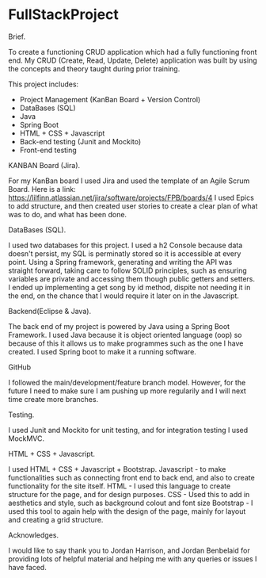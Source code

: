 # FullStackProject

Brief. 

To create a functioning CRUD application which had a fully functioning front end. My CRUD (Create, Read, Update, Delete) application was built by using the concepts and theory taught during prior training. 

This project includes: 

- Project Management (KanBan Board + Version Control)
- DataBases (SQL) 
- Java
- Spring Boot
- HTML + CSS + Javascript 
- Back-end testing (Junit and Mockito)
- Front-end testing 


KANBAN Board (Jira). 

For my KanBan board I used Jira and used the template of an Agile Scrum Board. Here is a link: https://lilfinn.atlassian.net/jira/software/projects/FPB/boards/4
I used Epics to add structure, and then created user stories to create a clear plan of what was to do, and what has been done. 




DataBases (SQL). 

I used two databases for this project. I used a h2 Console because data doesn't persist, my SQL is perminatly stored so it is accessible at every point.
Using a Spring framework, generating and writing the API was straight forward, taking care to follow SOLID principles, such as ensuring variables are private and accessing them though public getters and setters. I ended up implementing a get song by id method, dispite not needing it in the end, on the chance that I would require it later on in the Javascript.




Backend(Eclipse & Java).

The back end of my project is powered by Java using a Spring Boot Framework. I used Java because it is object oriented language (oop) so because of this it allows us to make programmes such as the one I have created. I used Spring boot to make it a running software. 




GitHub

I followed the main/development/feature branch model. However, for the future I need to make sure I am pushing up more regularily and I will next time create more branches.




Testing.

I used Junit and Mockito for unit testing, and for integration testing I used MockMVC. 





HTML + CSS + Javascript. 

I used  HTML + CSS + Javascript + Bootstrap. 
Javascript - to make functionalities such as connecting front end to back end, and also to create functionality for the site itself. 
HTML - I used this language to create structure for the page, and for design purposes.
CSS - Used this to add in aesthetics and style, such as background colout and font size 
Bootstrap - I used this tool to again help with the design of the page, mainly for layout and creating a grid structure. 


Acknowledges. 

I would like to say thank you to Jordan Harrison, and Jordan Benbelaid for providing lots of helpful material and helping me with any queries or issues I have faced. 

